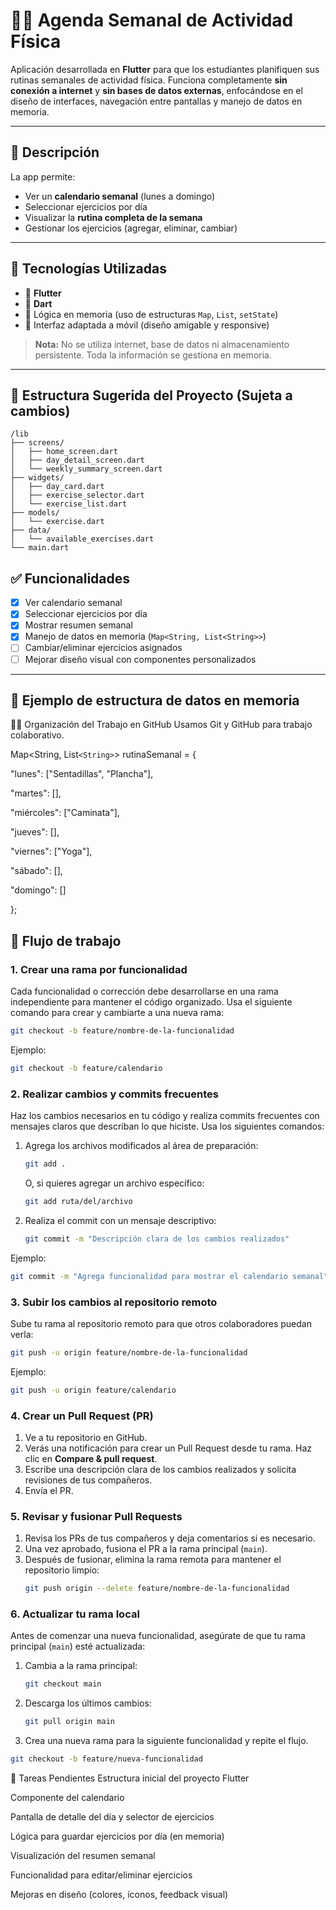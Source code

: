 # 🏃‍♀️ Agenda Semanal de Actividad Física

Aplicación desarrollada en **Flutter** para que los estudiantes planifiquen sus rutinas semanales de actividad física. Funciona completamente **sin conexión a internet** y **sin bases de datos externas**, enfocándose en el diseño de interfaces, navegación entre pantallas y manejo de datos en memoria.

---

## 📱 Descripción

La app permite:

- Ver un **calendario semanal** (lunes a domingo)
- Seleccionar ejercicios por día
- Visualizar la **rutina completa de la semana**
- Gestionar los ejercicios (agregar, eliminar, cambiar)

---

## 🧰 Tecnologías Utilizadas

- 🧩 **Flutter**
- 🎨 **Dart**
- 🧠 Lógica en memoria (uso de estructuras `Map`, `List`, `setState`)
- 📱 Interfaz adaptada a móvil (diseño amigable y responsive)

> **Nota:** No se utiliza internet, base de datos ni almacenamiento persistente. Toda la información se gestiona en memoria.

---


## 📂 Estructura Sugerida del Proyecto (Sujeta a cambios)

```
/lib
├── screens/
│   ├── home_screen.dart
│   ├── day_detail_screen.dart
│   └── weekly_summary_screen.dart
├── widgets/
│   ├── day_card.dart
│   ├── exercise_selector.dart
│   └── exercise_list.dart
├── models/
│   └── exercise.dart
├── data/
│   └── available_exercises.dart
└── main.dart
```


## ✅ Funcionalidades

- [X] Ver calendario semanal
- [X] Seleccionar ejercicios por día
- [X] Mostrar resumen semanal
- [X] Manejo de datos en memoria (`Map<String, List<String>>`)
- [ ] Cambiar/eliminar ejercicios asignados
- [ ] Mejorar diseño visual con componentes personalizados

---

## 💾 Ejemplo de estructura de datos en memoria


👩‍💻 Organización del Trabajo en GitHub
Usamos Git y GitHub para trabajo colaborativo.

Map<String, List`<String>`> rutinaSemanal = {

"lunes": ["Sentadillas", "Plancha"],

"martes": [],

"miércoles": ["Caminata"],

"jueves": [],

"viernes": ["Yoga"],

"sábado": [],

"domingo": []

};


## 🔀 Flujo de trabajo

### 1. Crear una rama por funcionalidad

Cada funcionalidad o corrección debe desarrollarse en una rama independiente para mantener el código organizado. Usa el siguiente comando para crear y cambiarte a una nueva rama:

```bash
git checkout -b feature/nombre-de-la-funcionalidad
```

Ejemplo:

```bash
git checkout -b feature/calendario
```

### 2. Realizar cambios y commits frecuentes

Haz los cambios necesarios en tu código y realiza commits frecuentes con mensajes claros que describan lo que hiciste. Usa los siguientes comandos:

1. Agrega los archivos modificados al área de preparación:

   ```bash
   git add .
   ```

   O, si quieres agregar un archivo específico:

   ```bash
   git add ruta/del/archivo
   ```
2. Realiza el commit con un mensaje descriptivo:

   ```bash
   git commit -m "Descripción clara de los cambios realizados"
   ```

Ejemplo:

```bash
git commit -m "Agrega funcionalidad para mostrar el calendario semanal"
```

### 3. Subir los cambios al repositorio remoto

Sube tu rama al repositorio remoto para que otros colaboradores puedan verla:

```bash
git push -u origin feature/nombre-de-la-funcionalidad
```

Ejemplo:

```bash
git push -u origin feature/calendario
```

### 4. Crear un Pull Request (PR)

1. Ve a tu repositorio en GitHub.
2. Verás una notificación para crear un Pull Request desde tu rama. Haz clic en **Compare & pull request**.
3. Escribe una descripción clara de los cambios realizados y solicita revisiones de tus compañeros.
4. Envía el PR.

### 5. Revisar y fusionar Pull Requests

1. Revisa los PRs de tus compañeros y deja comentarios si es necesario.
2. Una vez aprobado, fusiona el PR a la rama principal (`main`).
3. Después de fusionar, elimina la rama remota para mantener el repositorio limpio:
   ```bash
   git push origin --delete feature/nombre-de-la-funcionalidad
   ```

### 6. Actualizar tu rama local

Antes de comenzar una nueva funcionalidad, asegúrate de que tu rama principal (`main`) esté actualizada:

1. Cambia a la rama principal:

   ```bash
   git checkout main
   ```
2. Descarga los últimos cambios:

   ```bash
   git pull origin main
   ```
3. Crea una nueva rama para la siguiente funcionalidad y repite el flujo.

```bash
git checkout -b feature/nueva-funcionalidad
```


📌 Tareas Pendientes
 Estructura inicial del proyecto Flutter

 Componente del calendario

 Pantalla de detalle del día y selector de ejercicios

 Lógica para guardar ejercicios por día (en memoria)

 Visualización del resumen semanal

 Funcionalidad para editar/eliminar ejercicios

 Mejoras en diseño (colores, íconos, feedback visual)

